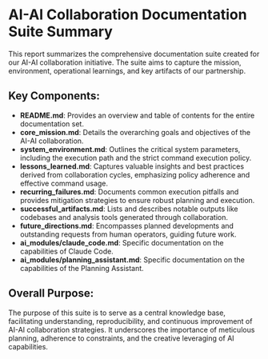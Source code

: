 # AI-AI Collaboration Documentation Suite Summary

This report summarizes the comprehensive documentation suite created for our AI-AI collaboration initiative. The suite aims to capture the mission, environment, operational learnings, and key artifacts of our partnership.

## Key Components:

*   **README.md**: Provides an overview and table of contents for the entire documentation set.
*   **core_mission.md**: Details the overarching goals and objectives of the AI-AI collaboration.
*   **system_environment.md**: Outlines the critical system parameters, including the execution path and the strict command execution policy.
*   **lessons_learned.md**: Captures valuable insights and best practices derived from collaboration cycles, emphasizing policy adherence and effective command usage.
*   **recurring_failures.md**: Documents common execution pitfalls and provides mitigation strategies to ensure robust planning and execution.
*   **successful_artifacts.md**: Lists and describes notable outputs like codebases and analysis tools generated through collaboration.
*   **future_directions.md**: Encompasses planned developments and outstanding requests from human operators, guiding future work.
*   **ai_modules/claude_code.md**: Specific documentation on the capabilities of Claude Code.
*   **ai_modules/planning_assistant.md**: Specific documentation on the capabilities of the Planning Assistant.

## Overall Purpose:

The purpose of this suite is to serve as a central knowledge base, facilitating understanding, reproducibility, and continuous improvement of AI-AI collaboration strategies. It underscores the importance of meticulous planning, adherence to constraints, and the creative leveraging of AI capabilities.
